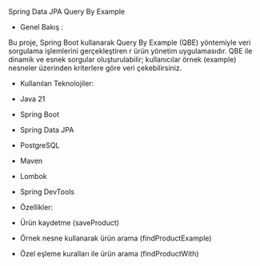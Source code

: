 Spring Data JPA Query By Example

* Genel Bakış :
 
Bu proje, Spring Boot kullanarak Query By Example (QBE) yöntemiyle veri sorgulama işlemlerini gerçekleştiren r ürün yönetim uygulamasıdır.
QBE ile dinamik ve esnek sorgular oluşturulabilir; kullanıcılar örnek (example) nesneler üzerinden kriterlere göre veri çekebilirsiniz.


* Kullanılan Teknolojiler:
* Java 21

* Spring Boot

* Spring Data JPA

* PostgreSQL

* Maven

* Lombok

* Spring DevTools

*    Özellikler:


- Ürün kaydetme (saveProduct)

- Örnek nesne kullanarak ürün arama (findProductExample)

- Özel eşleme kuralları ile ürün arama (findProductWith)

